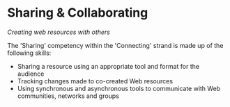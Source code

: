 Sharing & Collaborating
=======================
_Creating web resources with others_

The 'Sharing' competency within the 'Connecting' strand is made up of the following skills:

* Sharing a resource using an appropriate tool and format for the audience
* Tracking changes made to co-created Web resources
* Using synchronous and asynchronous tools to communicate with Web communities, networks and groups 
